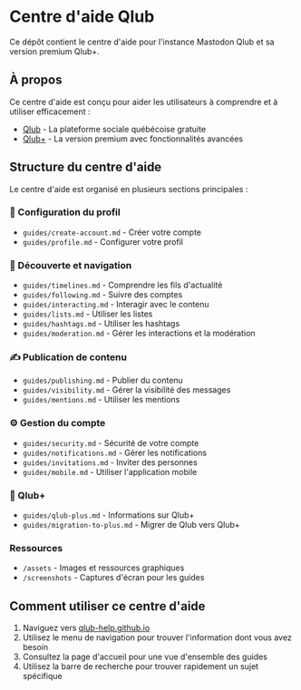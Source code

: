 # Centre d'aide Qlub

Ce dépôt contient le centre d'aide pour l'instance Mastodon Qlub et sa version premium Qlub+.

## À propos

Ce centre d'aide est conçu pour aider les utilisateurs à comprendre et à utiliser efficacement :
- [Qlub](https://qlub.social) - La plateforme sociale québécoise gratuite
- [Qlub+](https://plus.qlub.social) - La version premium avec fonctionnalités avancées

## Structure du centre d'aide

Le centre d'aide est organisé en plusieurs sections principales :

### 👤 Configuration du profil
- `guides/create-account.md` - Créer votre compte
- `guides/profile.md` - Configurer votre profil

### 🔎 Découverte et navigation
- `guides/timelines.md` - Comprendre les fils d'actualité
- `guides/following.md` - Suivre des comptes
- `guides/interacting.md` - Interagir avec le contenu
- `guides/lists.md` - Utiliser les listes
- `guides/hashtags.md` - Utiliser les hashtags
- `guides/moderation.md` - Gérer les interactions et la modération

### ✍️ Publication de contenu
- `guides/publishing.md` - Publier du contenu
- `guides/visibility.md` - Gérer la visibilité des messages
- `guides/mentions.md` - Utiliser les mentions

### ⚙️ Gestion du compte
- `guides/security.md` - Sécurité de votre compte
- `guides/notifications.md` - Gérer les notifications
- `guides/invitations.md` - Inviter des personnes
- `guides/mobile.md` - Utiliser l'application mobile

### 💜 Qlub+
- `guides/qlub-plus.md` - Informations sur Qlub+
- `guides/migration-to-plus.md` - Migrer de Qlub vers Qlub+

### Ressources
- `/assets` - Images et ressources graphiques
- `/screenshots` - Captures d'écran pour les guides

## Comment utiliser ce centre d'aide

1. Naviguez vers [qlub-help.github.io](https://qlub-help.github.io)
2. Utilisez le menu de navigation pour trouver l'information dont vous avez besoin
3. Consultez la page d'accueil pour une vue d'ensemble des guides
4. Utilisez la barre de recherche pour trouver rapidement un sujet spécifique